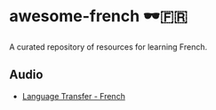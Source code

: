 # awesome-french 🕶️🇫🇷

A curated repository of resources for learning French.

## Audio

* [Language Transfer - French](https://www.languagetransfer.org/french)
